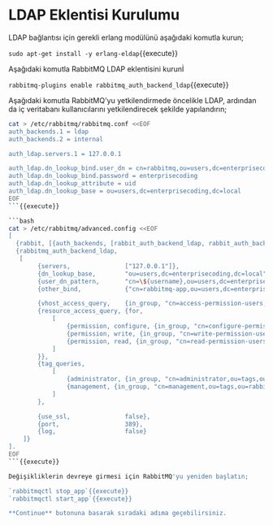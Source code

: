 # LDAP Eklentisi Kurulumu

LDAP bağlantısı için gerekli erlang modülünü aşağıdaki komutla kurun;

`sudo apt-get install -y erlang-eldap`{{execute}}

Aşağıdaki komutla RabbitMQ LDAP eklentisini kurunİ

`rabbitmq-plugins enable rabbitmq_auth_backend_ldap`{{execute}}

Aşağıdaki komutla RabbitMQ'yu yetkilendirmede öncelikle LDAP, ardından da iç veritabanı kullanıcılarını yetkilendirecek şekilde yapılandırın;

```bash
cat > /etc/rabbitmq/rabbitmq.conf <<EOF
auth_backends.1 = ldap
auth_backends.2 = internal

auth_ldap.servers.1 = 127.0.0.1

auth_ldap.dn_lookup_bind.user_dn = cn=rabbitmq,ou=users,dc=enterprisecoding,dc=local
auth_ldap.dn_lookup_bind.password = enterprisecoding
auth_ldap.dn_lookup_attribute = uid
auth_ldap.dn_lookup_base = ou=users,dc=enterprisecoding,dc=local
EOF
```{{execute}}

```bash
cat > /etc/rabbitmq/advanced.config <<EOF
[
  {rabbit, [{auth_backends, [rabbit_auth_backend_ldap, rabbit_auth_backend_internal]}]},
  {rabbitmq_auth_backend_ldap,
   [ 
        {servers,               ["127.0.0.1"]},
        {dn_lookup_base,        "ou=users,dc=enterprisecoding,dc=local"},
        {user_dn_pattern,       "cn=\${username},ou=users,dc=enterprisecoding,dc=local"},
        {other_bind,            {"cn=rabbitmq-app,ou=users,dc=enterprisecoding,dc=local","enterprisecoding"}},

        {vhost_access_query,    {in_group, "cn=access-permission-users,ou=${vhost},ou=vhosts,ou=rabbitmq,ou=app,dc=enterprisecoding,dc=local"}},
        {resource_access_query, {for, 
            [
                {permission, configure, {in_group, "cn=configure-permission-users,ou=${vhost},ou=vhosts,ou=rabbitmq,ou=app,dc=enterprisecoding,dc=local"}},
                {permission, write, {in_group, "cn=write-permission-users,ou=${vhost},ou=vhosts,ou=rabbitmq,ou=app,dc=enterprisecoding,dc=local"}},
                {permission, read, {in_group, "cn=read-permission-users,ou=${vhost},ou=vhosts,ou=rabbitmq,ou=app,dc=enterprisecoding,dc=local"}},
            ]
        }},
        {tag_queries, 
            [
                {administrator, {in_group, "cn=administrator,ou=tags,ou=rabbitmq,ou=app,dc=enterprisecoding,dc=local"}},
                {management, {in_group, "cn=management,ou=tags,ou=rabbitmq,ou=app,dc=enterprisecoding,dc=local"}}
            ]
        },

        {use_ssl,               false},
        {port,                  389},
        {log,                   false} 
    ]}
].
EOF
```{{execute}}

Değişikliklerin devreye girmesi için RabbitMQ'yu yeniden başlatın;

`rabbitmqctl stop_app`{{execute}}
`rabbitmqctl start_app`{{execute}}

**Continue** butonuna basarak sıradaki adıma geçebilirsiniz.